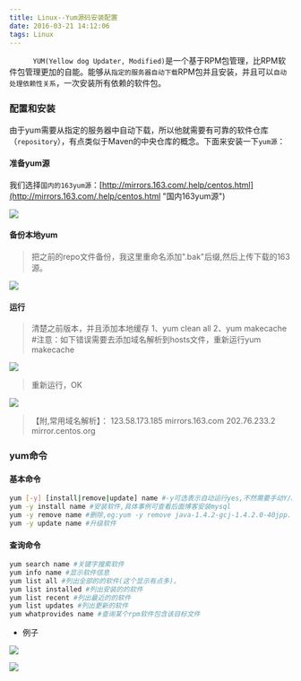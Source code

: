 ```yaml
---
title: Linux--Yum源码安装配置
date: 2016-03-21 14:12:06
tags: Linux
---
```


　　　`YUM(Yellow dog Updater, Modified)`是一个基于RPM包管理，比RPM软件包管理更加的自能。能够从`指定的服务器自动下载`RPM包并且安装，并且可以`自动处理依赖性关系`，一次安装所有依赖的软件包。

<!-- more -->

### 配置和安装

由于yum需要从指定的服务器中自动下载，所以他就需要有可靠的软件仓库（`repository`），有点类似于Maven的中央仓库的概念。下面来安装一下`yum源`：

#### 准备yum源
    
我们选择`国内的163yum源`：[http://mirrors.163.com/.help/centos.html](http://mirrors.163.com/.help/centos.html "国内163yum源")

![](http://7xrw5k.com1.z0.glb.clouddn.com/blog%2Fimg%2F636e527d-27f7-4737-890b-11886dd40e26.png)

#### 备份本地yum

> 把之前的repo文件备份，我这里重命名添加".bak"后缀,然后上传下载的163源。

![](http://7xrw5k.com1.z0.glb.clouddn.com/blog%2Fimg%2F97714618-2baf-4ba1-a155-53268ddd8f0d.png)

#### 运行

> 清楚之前版本，并且添加本地缓存
> 1、yum clean all
> 2、yum makecache #注意：如下错误需要去添加域名解析到hosts文件，重新运行yum makecache
    
![](http://7xrw5k.com1.z0.glb.clouddn.com/blog%2Fimg%2Fccce88c7-fa4d-4732-9420-69ed1f19ca86.png)

> 重新运行，OK

![](http://7xrw5k.com1.z0.glb.clouddn.com/blog%2Fimg%2F21ef4f10-cd44-4862-8aaf-7e2a8c5b9d3c.png)

> 【附,常用域名解析】：
> 123.58.173.185 mirrors.163.com
> 202.76.233.2 mirror.centos.org
     
### yum命令

#### 基本命令

``` bash
yum [-y] [install|remove|update] name #-y可选表示自动运行yes,不然需要手动Y/N。
yum -y install name #安装软件,具体事例可查看后面博客安装mysql
yum -y remove name #删除,eg:yum -y remove java-1.4.2-gcj-1.4.2.0-40jpp.115
yum -y update name #升级软件
```


#### 查询命令

``` bash
yum search name #关键字搜索软件
yum info name #显示软件信息
yum list all #列出全部的的软件(这个显示有点多)。
yum list installed #列出安装的的软件　
yum list recent #列出最近的的软件　
yum list updates #列出更新的软件　
yum whatprovides name #查询某个rpm软件包含该目标文件　　　
```

- 例子

![](http://7xrw5k.com1.z0.glb.clouddn.com/blog%2Fimg%2F20160321174056.jpg)

![](http://7xrw5k.com1.z0.glb.clouddn.com/blog%2Fimg%2F20160321174057.jpg)
